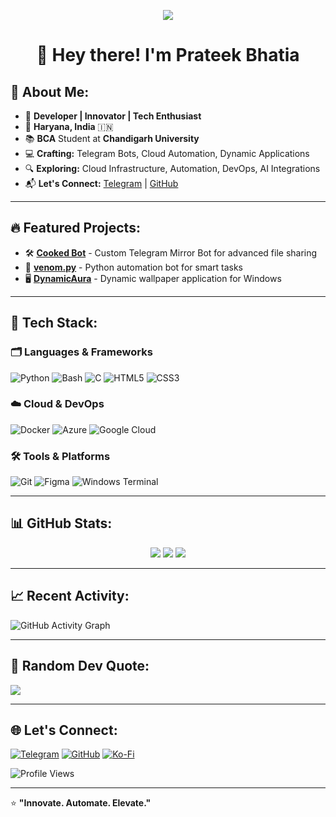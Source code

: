 <p align="center">
  <img src="https://readme-typing-svg.herokuapp.com?lines=Hello+World!;Welcome+to+my+Profile!;I'm+Prateek+Bhatia!;Building+Cool+Stuff!&center=true&width=600&height=70">
</p>

<h1 align="center">👋 Hey there! I'm Prateek Bhatia</h1>

## 🚀 About Me:

- 🎯 **Developer | Innovator | Tech Enthusiast**
- 📍 **Haryana, India** 🇮🇳
- 📚 **BCA** Student at **Chandigarh University**
- 💻 **Crafting:** Telegram Bots, Cloud Automation, Dynamic Applications
- 🔍 **Exploring:** Cloud Infrastructure, Automation, DevOps, AI Integrations
- 📬 **Let's Connect:** [Telegram](https://t.me/FreakyPrateek) | [GitHub](https://github.com/ThePrateekBhatia)

---

## 🔥 Featured Projects:

- 🛠️ [**Cooked Bot**](https://github.com/ThePrateekBhatia/CookedBot) - Custom Telegram Mirror Bot for advanced file sharing
- 🐍 [**venom.py**](https://github.com/ThePrateekBhatia/venom.py) - Python automation bot for smart tasks
- 🖥️ [**DynamicAura**](https://github.com/ThePrateekBhatia/DynamicAura) - Dynamic wallpaper application for Windows

---

## 🧰 Tech Stack:

### 🗂️ Languages & Frameworks

![Python](https://img.shields.io/badge/Python-3670A0?style=for-the-badge&logo=python&logoColor=ffdd54) ![Bash](https://img.shields.io/badge/Bash-121011?style=for-the-badge&logo=gnu-bash&logoColor=white) ![C](https://img.shields.io/badge/C-%2300599C.svg?style=for-the-badge&logo=c&logoColor=white) ![HTML5](https://img.shields.io/badge/HTML5-%23E34F26.svg?style=for-the-badge&logo=html5&logoColor=white) ![CSS3](https://img.shields.io/badge/CSS3-%231572B6.svg?style=for-the-badge&logo=css3&logoColor=white)

### ☁️ Cloud & DevOps

![Docker](https://img.shields.io/badge/Docker-2496ED?style=for-the-badge&logo=docker&logoColor=white) ![Azure](https://img.shields.io/badge/Azure-%230072C6.svg?style=for-the-badge&logo=microsoftazure&logoColor=white) ![Google Cloud](https://img.shields.io/badge/GoogleCloud-%234285F4.svg?style=for-the-badge&logo=google-cloud&logoColor=white)

### 🛠️ Tools & Platforms

![Git](https://img.shields.io/badge/Git-F05032?style=for-the-badge&logo=git&logoColor=white) ![Figma](https://img.shields.io/badge/Figma-%23F24E1E.svg?style=for-the-badge&logo=figma&logoColor=white) ![Windows Terminal](https://img.shields.io/badge/Windows%20Terminal-%234D4D4D.svg?style=for-the-badge&logo=windows-terminal&logoColor=white)

---

## 📊 GitHub Stats:

<div align="center">
  <img src="https://github-readme-stats.vercel.app/api?username=ThePrateekBhatia&theme=tokyonight&hide_border=false&show_icons=true"/>
  <img src="https://github-readme-stats.vercel.app/api?username=ThePrateekBhatia&show_icons=true&theme=tokyonight&include_all_commits=true&count_private=true"/>
  <img src="https://github-readme-stats.vercel.app/api/top-langs/?username=ThePrateekBhatia&theme=tokyonight&hide_border=false&layout=compact"/>
</div>

---

## 📈 Recent Activity:

![GitHub Activity Graph](https://github-readme-activity-graph.vercel.app/graph?username=ThePrateekBhatia&theme=tokyo-night)

---

## 💬 Random Dev Quote:

![](https://quotes-github-readme.vercel.app/api?type=horizontal&theme=tokyonight)

---

## 🌐 Let's Connect:

[![Telegram](https://img.shields.io/badge/Telegram-%230077B5.svg?style=for-the-badge&logo=telegram&logoColor=white)](https://t.me/FreakyPrateek) [![GitHub](https://img.shields.io/badge/GitHub-%23121011.svg?style=for-the-badge&logo=github&logoColor=white)](https://github.com/ThePrateekBhatia) [![Ko-Fi](https://img.shields.io/badge/Support_Me_on_Ko--fi-F16061?style=for-the-badge&logo=ko-fi&logoColor=white)](https://ko-fi.com/freaky)

![Profile Views](https://komarev.com/ghpvc/?username=ThePrateekBhatia&style=for-the-badge&color=blueviolet)

---

⭐️ **"Innovate. Automate. Elevate."**


